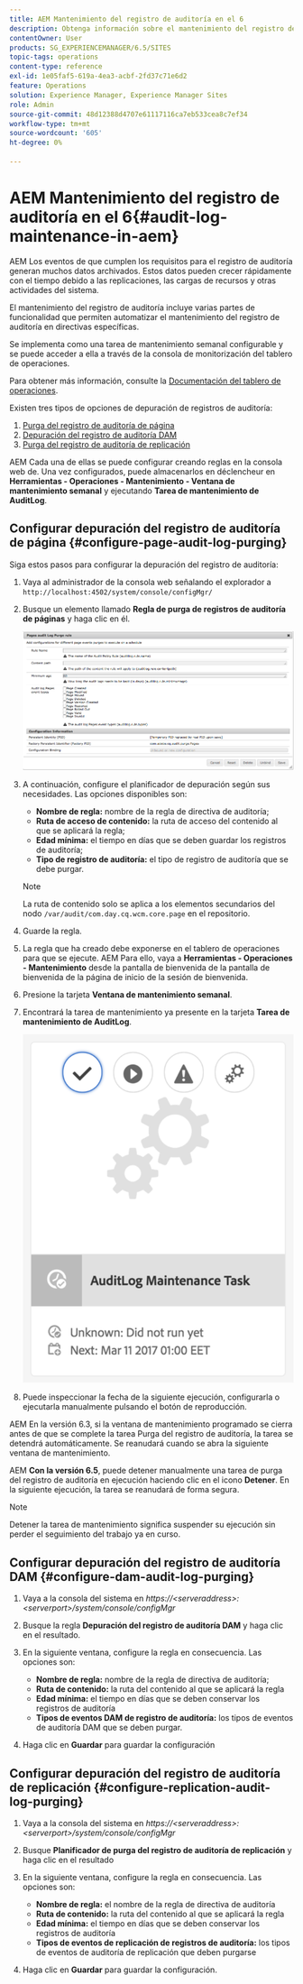 ```yaml
---
title: AEM Mantenimiento del registro de auditoría en el 6
description: Obtenga información sobre el mantenimiento del registro de auditoría en Adobe Experience Manager AEM ().
contentOwner: User
products: SG_EXPERIENCEMANAGER/6.5/SITES
topic-tags: operations
content-type: reference
exl-id: 1e05faf5-619a-4ea3-acbf-2fd37c71e6d2
feature: Operations
solution: Experience Manager, Experience Manager Sites
role: Admin
source-git-commit: 48d12388d4707e61117116ca7eb533cea8c7ef34
workflow-type: tm+mt
source-wordcount: '605'
ht-degree: 0%

---
```


# AEM Mantenimiento del registro de auditoría en el 6{#audit-log-maintenance-in-aem}

AEM Los eventos de que cumplen los requisitos para el registro de auditoría generan muchos datos archivados. Estos datos pueden crecer rápidamente con el tiempo debido a las replicaciones, las cargas de recursos y otras actividades del sistema.

El mantenimiento del registro de auditoría incluye varias partes de funcionalidad que permiten automatizar el mantenimiento del registro de auditoría en directivas específicas.

Se implementa como una tarea de mantenimiento semanal configurable y se puede acceder a ella a través de la consola de monitorización del tablero de operaciones.

Para obtener más información, consulte la [Documentación del tablero de operaciones](/help/sites-administering/operations-dashboard.md).

Existen tres tipos de opciones de depuración de registros de auditoría:

1. [Purga del registro de auditoría de página](/help/sites-administering/operations-audit-log.md#configure-page-audit-log-purging)
1. [Depuración del registro de auditoría DAM](/help/sites-administering/operations-audit-log.md#configure-dam-audit-log-purging)
1. [Purga del registro de auditoría de replicación](/help/sites-administering/operations-audit-log.md#configure-replication-audit-log-purging)

AEM Cada una de ellas se puede configurar creando reglas en la consola web de. Una vez configurados, puede almacenarlos en déclencheur en **Herramientas - Operaciones - Mantenimiento - Ventana de mantenimiento semanal** y ejecutando **Tarea de mantenimiento de AuditLog**.

## Configurar depuración del registro de auditoría de página {#configure-page-audit-log-purging}

Siga estos pasos para configurar la depuración del registro de auditoría:

1. Vaya al administrador de la consola web señalando el explorador a `http://localhost:4502/system/console/configMgr/`

1. Busque un elemento llamado **Regla de purga de registros de auditoría de páginas** y haga clic en él.

   ![chlimage_1-365](assets/chlimage_1-365.png)

1. A continuación, configure el planificador de depuración según sus necesidades. Las opciones disponibles son:

   * **Nombre de regla:** nombre de la regla de directiva de auditoría;
   * **Ruta de acceso de contenido:** la ruta de acceso del contenido al que se aplicará la regla;
   * **Edad mínima:** el tiempo en días que se deben guardar los registros de auditoría;
   * **Tipo de registro de auditoría:** el tipo de registro de auditoría que se debe purgar.

   >[!NOTE]
   >
   >La ruta de contenido solo se aplica a los elementos secundarios del nodo `/var/audit/com.day.cq.wcm.core.page` en el repositorio.

1. Guarde la regla.
1. La regla que ha creado debe exponerse en el tablero de operaciones para que se ejecute. AEM Para ello, vaya a **Herramientas - Operaciones - Mantenimiento** desde la pantalla de bienvenida de la pantalla de bienvenida de la página de inicio de la sesión de bienvenida.

1. Presione la tarjeta **Ventana de mantenimiento semanal**.

1. Encontrará la tarea de mantenimiento ya presente en la tarjeta **Tarea de mantenimiento de AuditLog**.

   ![chlimage_1-366](assets/chlimage_1-366.png)

1. Puede inspeccionar la fecha de la siguiente ejecución, configurarla o ejecutarla manualmente pulsando el botón de reproducción.

AEM En la versión 6.3, si la ventana de mantenimiento programado se cierra antes de que se complete la tarea Purga del registro de auditoría, la tarea se detendrá automáticamente. Se reanudará cuando se abra la siguiente ventana de mantenimiento.

AEM **Con la versión 6.5**, puede detener manualmente una tarea de purga del registro de auditoría en ejecución haciendo clic en el icono **Detener**. En la siguiente ejecución, la tarea se reanudará de forma segura.

>[!NOTE]
>
>Detener la tarea de mantenimiento significa suspender su ejecución sin perder el seguimiento del trabajo ya en curso.

## Configurar depuración del registro de auditoría DAM {#configure-dam-audit-log-purging}

1. Vaya a la consola del sistema en *https://&lt;serveraddress>:&lt;serverport>/system/console/configMgr*
1. Busque la regla **Depuración del registro de auditoría DAM** y haga clic en el resultado.
1. En la siguiente ventana, configure la regla en consecuencia. Las opciones son:

   * **Nombre de regla:** nombre de la regla de directiva de auditoría;
   * **Ruta de contenido:** la ruta del contenido al que se aplicará la regla
   * **Edad mínima:** el tiempo en días que se deben conservar los registros de auditoría
   * **Tipos de eventos DAM de registro de auditoría:** los tipos de eventos de auditoría DAM que se deben purgar.

1. Haga clic en **Guardar** para guardar la configuración

## Configurar depuración del registro de auditoría de replicación  {#configure-replication-audit-log-purging}

1. Vaya a la consola del sistema en *https://&lt;serveraddress>:&lt;serverport>/system/console/configMgr*
1. Busque **Planificador de purga del registro de auditoría de replicación** y haga clic en el resultado
1. En la siguiente ventana, configure la regla en consecuencia. Las opciones son:

   * **Nombre de regla:** el nombre de la regla de directiva de auditoría
   * **Ruta de contenido:** la ruta del contenido al que se aplicará la regla
   * **Edad mínima:** el tiempo en días que se deben conservar los registros de auditoría
   * **Tipos de eventos de replicación de registros de auditoría:** los tipos de eventos de auditoría de replicación que deben purgarse

1. Haga clic en **Guardar** para guardar la configuración.
